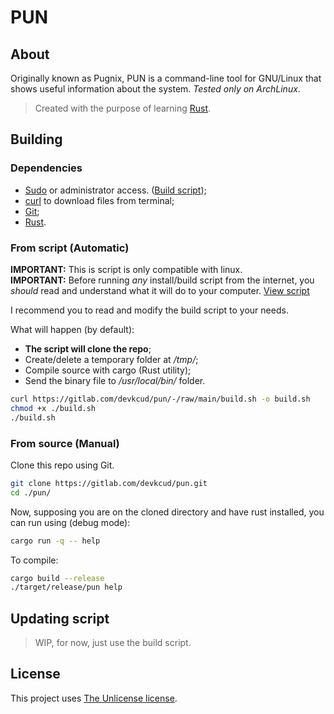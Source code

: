 # PUN

## About

Originally known as Pugnix, PUN is a command-line tool for GNU/Linux that shows useful information about the system. _Tested only on ArchLinux_.

> Created with the purpose of learning [Rust](https://www.rust-lang.org/).

## Building

### Dependencies

- [Sudo](https://www.sudo.ws/sudo/) or administrator access. ([Build script](#from-script-automatic));
- [curl](https://curl.se/) to download files from terminal;
- [Git](https://git-scm.com/);
- [Rust](https://www.rust-lang.org/).

### From script (Automatic)

**IMPORTANT:** This is script is only compatible with linux.  
**IMPORTANT:** Before running _any_ install/build script from the internet, you _should_ read and understand what it will do to your computer. [View script](build.sh)

I recommend you to read and modify the build script to your needs.

What will happen (by default):

- **The script will clone the repo**;
- Create/delete a temporary folder at _/tmp/_;
- Compile source with cargo (Rust utility);
- Send the binary file to _/usr/local/bin/_ folder.

```sh
curl https://gitlab.com/devkcud/pun/-/raw/main/build.sh -o build.sh
chmod +x ./build.sh
./build.sh
```

### From source (Manual)

Clone this repo using Git.

```sh
git clone https://gitlab.com/devkcud/pun.git
cd ./pun/
```

Now, supposing you are on the cloned directory and have rust installed, you can run using (debug mode):

```sh
cargo run -q -- help
```

To compile:

```sh
cargo build --release
./target/release/pun help
```

## Updating script

> WIP, for now, just use the build script.

## License

This project uses [The Unlicense license](./LICENSE).
